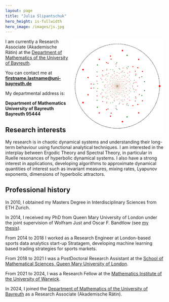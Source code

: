 ```yaml
---
layout: page
title: "Julia Slipantschuk"
hero_height: is-fullwidth
hero_image: /images/js.jpg
---
```


<img src="images/spectrum.png" alt="spectrum" width="300" height="300" style="float:right;">

I am currently a Research Associate (Akademische Rätin) at the 
[Department of Mathematics of the University of Bayreuth](https://www.dsd.uni-bayreuth.de/en/team/index.html).

You can contact me at **firstname.lastname@uni-bayreuth.de**

My departmental address is:

**Department of Mathematics\
University of Bayreuth\
Bayreuth 95444**

## Research interests

My research is in chaotic dynamical systems and understanding their long-term behaviour using functional analytical techniques. I am interested in the interplay between Ergodic Theory and Spectral Theory, in particular in Ruelle resonances of hyperbolic dynamical systems. I also have a strong interest in applications, developing algorithms to approximate dynamical quantities of interest such as invariant measures, mixing rates, Lyapunov exponents, dimensions of hyperbolic attractors.

## Professional history

In 2010, I obtained my Masters Degree in Interdisciplinary Sciences from ETH Zurich.

In 2014, I received my PhD from Queen Mary University of London under the joint
supervision of Wolfram Just and Oscar F. Bandtlow (see [my thesis](/data/thesis.pdf)).

From 2014 to 2018 I worked as a Research Engineer at London-based sports data analytics start-up Stratagem, developing machine learning based trading strategies for sports markets.

From 2018 to 2021 I was a PostDoctoral Research Assistant at the [School of Mathematical Sciences,
Queen Mary University of London](https://www.qmul.ac.uk/maths/).

From 2021 to 2024, I was a Research Fellow at the [Mathematics Institute of the University of Warwick](https://warwick.ac.uk/fac/sci/maths/).

In 2024, I joined the [Department of Mathematics of the University of Bayreuth](https://www.math.uni-bayreuth.de/en/) as a Research Associate (Akademische Rätin). 

